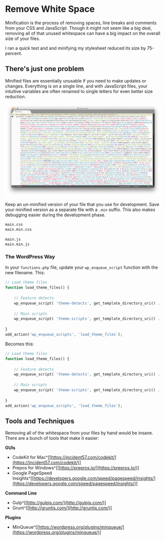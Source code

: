 
# Remove White Space

Minification is the process of removing spaces, line breaks and comments from your CSS and JavaScript. Though it might not seem like a big deal, removing all of that unused whitespace can have a big impact on the overall size of your files.

I ran a quick test and and minifying my stylesheet reduced its size by 75-percent.

## There's just one problem

Minified files are essentially unusable if you need to make updates or changes. Everything is on a single line, and with JavaScript files, your intuitive variables are often renamed to single letters for even better size reduction.

![Minified CSS](img/minified-css.jpg)

Keep an un-minified version of your file that you use for development. Save your minified version as a separate file with a `.min` suffix. This also makes debugging easier during the development phase.

```
main.css
main.min.css

main.js
main.min.js
```

### The WordPress Way

In your `functions.php` file, update your `wp_enqueue_script` function with the new filename. This:

```php
// Load theme files
function load_theme_files() {

    // Feature detects
    wp_enqueue_script( 'theme-detects', get_template_directory_uri() . '/path/to/your/detects.js', null, null, false );

    // Main scripts
    wp_enqueue_script( 'theme-scripts', get_template_directory_uri() . '/path/to/your/main.js', null, null, true );

}
add_action('wp_enqueue_scripts', 'load_theme_files');
```

Becomes this:

```php
// Load theme files
function load_theme_files() {

    // Feature detects
    wp_enqueue_script( 'theme-detects', get_template_directory_uri() . '/path/to/your/detects.min.js', null, null, false );

    // Main scripts
    wp_enqueue_script( 'theme-scripts', get_template_directory_uri() . '/path/to/your/main.min.js', null, null, true );

}
add_action('wp_enqueue_scripts', 'load_theme_files');
```

## Tools and Techniques

Removing all of the whitespace from your files by hand would be insane. There are a bunch of tools that make it easier:

**GUIs**

- CodeKit for Mac^[[https://incident57.com/codekit/](https://incident57.com/codekit/)]
- Prepos for Windows^[[https://prepros.io/](https://prepros.io/)]
- Google PageSpeed Insights^[[https://developers.google.com/speed/pagespeed/insights/](https://developers.google.com/speed/pagespeed/insights/)]

**Command Line**

- Gulp^[[http://gulpjs.com/](http://gulpjs.com/)]
- Grunt^[[http://gruntjs.com/](http://gruntjs.com/)]

**Plugins**

- MinQueue^[[https://wordpress.org/plugins/minqueue/](https://wordpress.org/plugins/minqueue/)]